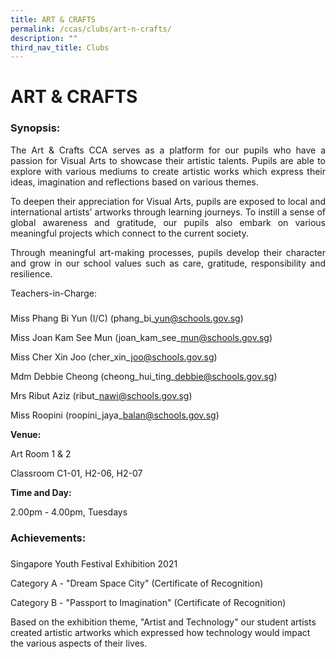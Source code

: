 ```yaml
---
title: ART & CRAFTS
permalink: /ccas/clubs/art-n-crafts/
description: ""
third_nav_title: Clubs
---
```

# ART & CRAFTS

### Synopsis:

<p style="text-align: justify;">The Art & Crafts CCA serves as a platform for our pupils who have a passion for Visual Arts to showcase their artistic talents. Pupils are able to explore with various mediums to create artistic works which express their ideas, imagination and reflections based on various themes.</p> 

<p style="text-align: justify;">To deepen their appreciation for Visual Arts, pupils are exposed to local and international artists’ artworks through learning journeys. To instill a sense of global awareness and gratitude, our pupils also embark on various meaningful projects which connect to the current society.</p>  

<p style="text-align: justify;">Through meaningful art-making processes, pupils develop their character and grow in our school values such as care, gratitude, responsibility and resilience.</p>

  

Teachers-in-Charge:  

### 

Miss Phang Bi Yun (I/C) (phang\_bi\_yun@schools.gov.sg)

Miss Joan Kam See Mun (joan\_kam\_see\_mun@schools.gov.sg)

Miss Cher Xin Joo (cher\_xin\_joo@schools.gov.sg)

Mdm Debbie Cheong (cheong\_hui\_ting\_debbie@schools.gov.sg)

Mrs Ribut Aziz (ribut\_nawi@schools.gov.sg)

Miss Roopini (roopini\_jaya\_balan@schools.gov.sg)

  

**Venue:**  

Art Room 1 & 2  

Classroom C1-01, H2-06, H2-07

  

**Time and Day:**

2.00pm - 4.00pm, Tuesdays

  

### Achievements:

### 

Singapore Youth Festival Exhibition 2021  

Category A - "Dream Space City" (Certificate of Recognition)

Category B - "Passport to Imagination" (Certificate of Recognition)

  

Based on the exhibition theme, "Artist and Technology" our student artists created artistic artworks which expressed how technology would impact the various aspects of their lives.